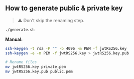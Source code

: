 ## How to generate public & private key

> ⚠️ Don't skip the renaming step.

```bash
./generate.sh
```

**Manual:**
```bash
ssh-keygen -t rsa -P "" -b 4096 -m PEM -f jwtRS256.key
ssh-keygen -e -m PEM -f jwtRS256.key > jwtRS256.key.pub

# Rename files
mv jwtRS256.key private.pem
mv jwtRS256.key.pub public.pem
```
